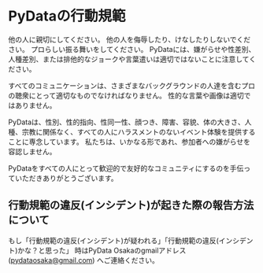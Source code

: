 # PyDataの行動規範

他の人に親切にしてください。
他の人を侮辱したり、けなしたりしないでください。
プロらしい振る舞いをしてください。
PyDataには、嫌がらせや性差別、人種差別、または排他的なジョークや言葉遣いは適切ではないことに注意してください。

すべてのコミュニケーションは、さまざまなバックグラウンドの人達を含むプロの聴衆にとって適切なものでなければなりません。
性的な言葉や画像は適切ではありません。

PyDataは、性別、性的指向、性同一性、顔つき、障害、容貌、体の大きさ、人種、宗教に関係なく、すべての人にハラスメントのないイベント体験を提供することに専念しています。
私たちは、いかなる形であれ、参加者への嫌がらせを容認しません。

PyDataをすべての人にとって歓迎的で友好的なコミュニティにするのを手伝っていただきありがとうございます。

## 行動規範の違反(インシデント)が起きた際の報告方法について
もし「行動規範の違反(インシデント)が疑われる」「行動規範の違反(インシデント)かな？と思った」
時はPyData Osakaのgmailアドレス(pydataosaka@gmail.com) へご連絡ください。
